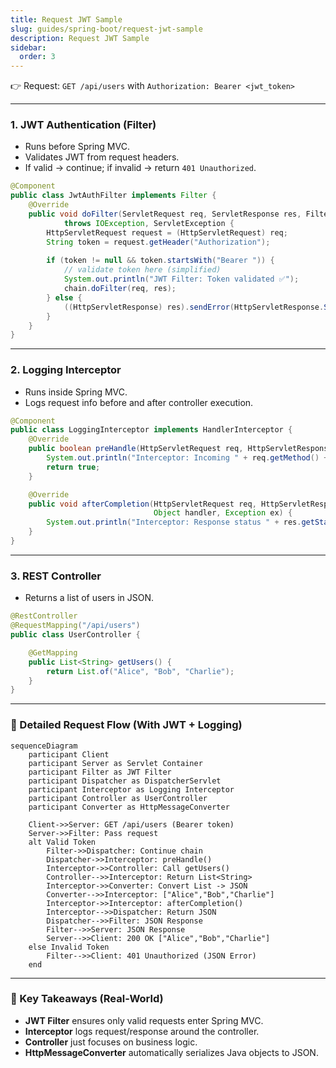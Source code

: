 ```yaml
---
title: Request JWT Sample
slug: guides/spring-boot/request-jwt-sample
description: Request JWT Sample
sidebar:
  order: 3
---
```


👉 Request:
`GET /api/users` with `Authorization: Bearer <jwt_token>`

---

### 1. JWT Authentication (Filter)

* Runs before Spring MVC.
* Validates JWT from request headers.
* If valid → continue; if invalid → return `401 Unauthorized`.

```java
@Component
public class JwtAuthFilter implements Filter {
    @Override
    public void doFilter(ServletRequest req, ServletResponse res, FilterChain chain)
            throws IOException, ServletException {
        HttpServletRequest request = (HttpServletRequest) req;
        String token = request.getHeader("Authorization");
        
        if (token != null && token.startsWith("Bearer ")) {
            // validate token here (simplified)
            System.out.println("JWT Filter: Token validated ✅");
            chain.doFilter(req, res);
        } else {
            ((HttpServletResponse) res).sendError(HttpServletResponse.SC_UNAUTHORIZED, "Invalid Token");
        }
    }
}
```

---

### 2. Logging Interceptor

* Runs inside Spring MVC.
* Logs request info before and after controller execution.

```java
@Component
public class LoggingInterceptor implements HandlerInterceptor {
    @Override
    public boolean preHandle(HttpServletRequest req, HttpServletResponse res, Object handler) {
        System.out.println("Interceptor: Incoming " + req.getMethod() + " " + req.getRequestURI());
        return true;
    }

    @Override
    public void afterCompletion(HttpServletRequest req, HttpServletResponse res,
                                Object handler, Exception ex) {
        System.out.println("Interceptor: Response status " + res.getStatus());
    }
}
```

---

### 3. REST Controller

* Returns a list of users in JSON.

```java
@RestController
@RequestMapping("/api/users")
public class UserController {

    @GetMapping
    public List<String> getUsers() {
        return List.of("Alice", "Bob", "Charlie");
    }
}
```

---

### 🔀 Detailed Request Flow (With JWT + Logging)

```mermaid
sequenceDiagram
    participant Client
    participant Server as Servlet Container
    participant Filter as JWT Filter
    participant Dispatcher as DispatcherServlet
    participant Interceptor as Logging Interceptor
    participant Controller as UserController
    participant Converter as HttpMessageConverter

    Client->>Server: GET /api/users (Bearer token)
    Server->>Filter: Pass request
    alt Valid Token
        Filter->>Dispatcher: Continue chain
        Dispatcher->>Interceptor: preHandle()
        Interceptor->>Controller: Call getUsers()
        Controller-->>Interceptor: Return List<String>
        Interceptor->>Converter: Convert List -> JSON
        Converter-->>Interceptor: ["Alice","Bob","Charlie"]
        Interceptor->>Interceptor: afterCompletion()
        Interceptor-->>Dispatcher: Return JSON
        Dispatcher-->>Filter: JSON Response
        Filter-->>Server: JSON Response
        Server-->>Client: 200 OK ["Alice","Bob","Charlie"]
    else Invalid Token
        Filter-->>Client: 401 Unauthorized (JSON Error)
    end
```

---

### 📌 Key Takeaways (Real-World)

* **JWT Filter** ensures only valid requests enter Spring MVC.
* **Interceptor** logs request/response around the controller.
* **Controller** just focuses on business logic.
* **HttpMessageConverter** automatically serializes Java objects to JSON.

